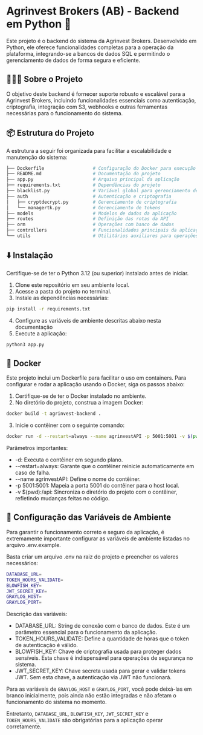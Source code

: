 # Agrinvest Brokers (AB) - Backend em Python 🌾

Este projeto é o backend do sistema da Agrinvest Brokers. Desenvolvido em Python, ele oferece funcionalidades completas para a operação da plataforma, integrando-se a bancos de dados SQL e permitindo o gerenciamento de dados de forma segura e eficiente.

## 👨🏻‍💻 Sobre o Projeto
O objetivo deste backend é fornecer suporte robusto e escalável para a Agrinvest Brokers, incluindo funcionalidades essenciais como autenticação, criptografia, integração com S3, webhooks e outras ferramentas necessárias para o funcionamento do sistema.

## 📦 Estrutura do Projeto
A estrutura a seguir foi organizada para facilitar a escalabilidade e manutenção do sistema:

```bash
├── Dockerfile                  # Configuração do Docker para execução em container
├── README.md                   # Documentação do projeto
├── app.py                      # Arquivo principal da aplicação
├── requirements.txt            # Dependências do projeto
├── blacklist.py                # Variável global para gerenciamento de tokens JWT em blacklist
├── auth                        # Autenticação e criptografia
│   ├── cryptdecrypt.py         # Gerenciamento de criptografia
│   └── managertk.py            # Gerenciamento de tokens
├── models                      # Modelos de dados da aplicação
├── routes                      # Definição das rotas da API
├── orm                         # Operações com banco de dados
├── controllers                 # Funcionalidades principais da aplicação
└── utils                       # Utilitários auxiliares para operações gerais
```

## ⬇️ Instalação
Certifique-se de ter o Python 3.12 (ou superior) instalado antes de iniciar.

1. Clone este repositório em seu ambiente local.
2. Acesse a pasta do projeto no terminal.
3. Instale as dependências necessárias:
```bash
pip install -r requirements.txt
```
4. Configure as variáveis de ambiente descritas abaixo nesta documentação
5. Execute a aplicação:
```bash
python3 app.py
```

## 🐳 Docker
Este projeto inclui um Dockerfile para facilitar o uso em containers. Para configurar e rodar a aplicação usando o Docker, siga os passos abaixo:

1. Certifique-se de ter o Docker instalado no ambiente.
2. No diretório do projeto, construa a imagem Docker:
```bash
docker build -t agrinvest-backend .
```
3. Inicie o contêiner com o seguinte comando:
```bash
docker run -d --restart=always --name agrinvestAPI -p 5001:5001 -v $(pwd):/api agrinvest-backend
```
Parâmetros importantes:
* -d: Executa o contêiner em segundo plano.
* --restart=always: Garante que o contêiner reinicie automaticamente em caso de falha.
*  --name agrinvestAPI: Define o nome do contêiner.
*  -p 5001:5001: Mapeia a porta 5001 do contêiner para o host local.
*  -v $(pwd):/api: Sincroniza o diretório do projeto com o contêiner, refletindo mudanças feitas no código.

## 🔑 Configuração das Variáveis de Ambiente

Para garantir o funcionamento correto e seguro da aplicação, é extremamente importante configurar as variáveis de ambiente listadas no arquivo .env.example.

Basta criar um arquivo .env na raiz do projeto e preencher os valores necessários:
```bash
DATABASE_URL=
TOKEN_HOURS_VALIDATE=
BLOWFISH_KEY=
JWT_SECRET_KEY=
GRAYLOG_HOST=
GRAYLOG_PORT=
```

Descrição das variáveis:
* DATABASE_URL: String de conexão com o banco de dados. Este é um parâmetro essencial para o funcionamento da aplicação.
* TOKEN_HOURS_VALIDATE: Define a quantidade de horas que o token de autenticação é válido.
* BLOWFISH_KEY: Chave de criptografia usada para proteger dados sensíveis. Esta chave é indispensável para operações de segurança no sistema.
* JWT_SECRET_KEY: Chave secreta usada para gerar e validar tokens JWT. Sem esta chave, a autenticação via JWT não funcionará.

Para as variáveis de `GRAYLOG_HOST` e `GRAYLOG_PORT`, você pode deixá-las em branco inicialmente, pois ainda não estão integradas e não afetam o funcionamento do sistema no momento.

Entretanto, `DATABASE_URL`, `BLOWFISH_KEY`, `JWT_SECRET_KEY` e `TOKEN_HOURS_VALIDATE` são obrigatórias para a aplicação operar corretamente.
